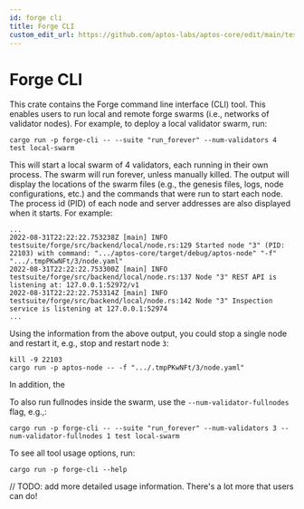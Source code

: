 ```yaml
---
id: forge cli
title: Forge CLI
custom_edit_url: https://github.com/aptos-labs/aptos-core/edit/main/testsuite/forge-cli/README.md
---
```


# Forge CLI

This crate contains the Forge command line interface (CLI) tool. This enables users to
run local and remote forge swarms (i.e., networks of validator nodes). For example, to
deploy a local validator swarm, run:

```
cargo run -p forge-cli -- --suite "run_forever" --num-validators 4 test local-swarm
```

This will start a local swarm of 4 validators, each running in their own process. The
swarm will run forever, unless manually killed. The output will display the locations
of the swarm files (e.g., the genesis files, logs, node configurations, etc.) and the
commands that were run to start each node. The process id (PID) of each node and
server addresses are also displayed when it starts. For example:

```
...
2022-08-31T22:22:22.753238Z [main] INFO testsuite/forge/src/backend/local/node.rs:129 Started node "3" (PID: 22103) with command: ".../aptos-core/target/debug/aptos-node" "-f" ".../.tmpPKwNFt/3/node.yaml"
2022-08-31T22:22:22.753300Z [main] INFO testsuite/forge/src/backend/local/node.rs:137 Node "3" REST API is listening at: 127.0.0.1:52972/v1
2022-08-31T22:22:22.753314Z [main] INFO testsuite/forge/src/backend/local/node.rs:142 Node "3" Inspection service is listening at 127.0.0.1:52974
...
```

Using the information from the above output, you could stop a single node and restart
it, e.g., stop and restart node `3`:

```
kill -9 22103
cargo run -p aptos-node -- -f ".../.tmpPKwNFt/3/node.yaml"
```

In addition, the

To also run fullnodes inside the swarm, use the `--num-validator-fullnodes` flag, e.g.,:
```
cargo run -p forge-cli -- --suite "run_forever" --num-validators 3 --num-validator-fullnodes 1 test local-swarm
```

To see all tool usage options, run:
```
cargo run -p forge-cli --help
```



// TODO: add more detailed usage information. There's a lot more that users can do!
